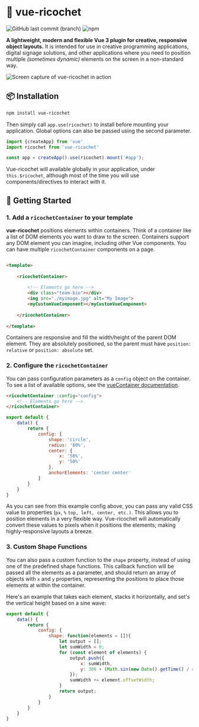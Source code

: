 # 🥏 vue-ricochet
![GitHub last commit (branch)](https://img.shields.io/github/last-commit/marchantweb/vue-ricochet/main?style=flat-square)
![npm](https://img.shields.io/npm/v/vue-ricochet?style=flat-square)

**A lightweight, modern and flexible Vue 3 plugin for creative, responsive object layouts.** It is intended for use in creative programming applications, digital signage
solutions, and other applications where you need to position multiple _(sometimes dynamic)_ elements on the screen in a non-standard way.

![Screen capture of vue-ricochet in action](https://github.com/marchantweb/vue-ricochet/blob/main/cover.gif?raw=true)

## 📦 Installation

```bash
npm install vue-ricochet
```

Then simply call `app.use(ricochet)` to install before mounting your application. Global options can also be passed using the second parameter.

```js
import {createApp} from 'vue'
import ricochet from 'vue-ricochet'

const app = createApp().use(ricochet).mount('#app');
```

Vue-ricochet will available globally in your application, under `this.$ricochet`, although most of the time you will use components/directives to interact with it.

## 🚀 Getting Started

### 1. Add a `ricochetContainer` to your template

**vue-ricochet** positions elements within containers. Think of a container like a list of DOM elements you want to draw to the screen. Containers support any DOM element you can imagine, including other Vue components. You can have multiple `ricochetContainer` components on a page.

```html

<template>
    
    <ricochetContainer>
        
        <!-- Elements go here -->
        <div class="team-bio"></div>
        <img src="./myimage.jpg" alt="My Image">
        <myCustomVueComponent></myCustomVueComponent>
        
    </ricochetContainer>
    
</template>
```

Containers are responsive and fill the width/height of the parent DOM element. They are absolutely positioned, so the parent must have `position: relative` or `position: absolute` set.

### 2. Configure the `ricochetContainer`

You can pass configuration parameters as a `config` object on the container. To see a list of available options, see the [vueContainer documentation](#).

```html
<ricochetContainer :config="config">
    <!-- Elements go here -->
</ricochetContainer>
```

```js
export default {
    data() {
        return {
            config: {
                shape: 'circle',
                radius: '80%',
                center: {
                    x: '50%',
                    y: '50%'
                },
                anchorElements: 'center center'
            }
        }
    }
}
```

As you can see from this example config above, you can pass any valid CSS value to properties (`px`, `%` `top, left, center, etc.)`. This allows you to position elements in a very flexible way. Vue-ricochet will automatically convert these values to pixels when it positions the elements; making highly-responsive layouts a breeze.

### 3. Custom Shape Functions

You can also pass a custom function to the `shape` property, instead of using one of the predefined shape functions. This callback function will be passed all the elements as a parameter, and should return an array of objects with `x` and `y` properties, representing the positions to place those elements at within the container.

Here's an example that takes each element, stacks it horizontally, and set's the vertical height based on a sine wave:

```js
export default {
    data() {
        return {
            config: {
                shape: function(elements = []){
                    let output = [];
                    let sumWidth = 0;
                    for (const element of elements) {
                        output.push({
                            x: sumWidth,
                            y: 300 + (Math.sin(new Date().getTime() / 400) * 100)
                        });
                        sumWidth += element.offsetWidth;
                    }
                    return output;
                }
            }
        }
    }
}
```
